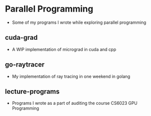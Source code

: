# Parallel Programming

- Some of my programs I wrote while exploring parallel programming

## cuda-grad

- A WIP implementation of micrograd in cuda and cpp

## go-raytracer

- My implementation of ray tracing in one weekend in golang

## lecture-programs

- Programs I wrote as a part of auditing the course CS6023 GPU Programming